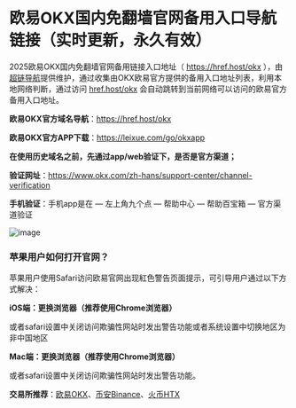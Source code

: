 # 欧易OKX国内免翻墙官网备用入口导航链接（实时更新，永久有效）

2025欧易OKX国内免翻墙官网备用链接入口地址（ https://href.host/okx ），由[超链导航](https://href.host)提供维护，通过收集由OKX欧易官方提供的备用入口地址列表，利用本地网络判断，通过访问 [href.host/okx](https://href.host/okx) 会自动跳转到当前网络可以访问的欧易官方备用入口地址。

**欧易OKX官方域名导航**：https://href.host/okx

**欧易OKX官方APP下载**：https://leixue.com/go/okxapp

**在使用历史域名之前，先通过app/web验证下，是否是官方渠道；**

**验证网址**：https://www.okx.com/zh-hans/support-center/channel-verification

**手机验证**：手机app是在 — 左上角九个点 — 帮助中心 — 帮助百宝箱 — 官方渠道验证


![image](https://faruo.com/uploads/2025/02/OKX-LOGO.png)


### 苹果用户如何打开官网？

苹果用户使用Safari访问欧易官网出现紅色警告页面提示，可引导用户通过以下方式解决：

**iOS端：更换浏览器（推荐使用Chrome浏览器）**

或者safari设置中关闭访问欺骗性网站时发出警告功能或者系统设置中切换地区为非中国地区

**Mac端：更换浏览器（推荐使用Chrome浏览器）**

或者safari设置中关闭访问欺骗性网站时发出警告功能。

**交易所推荐**：[欧易OKX](https://leixue.com/go/okx)、[币安Binance](https://leixue.com/go/binance)、[火币HTX](https://leixue.com/go/htx)
